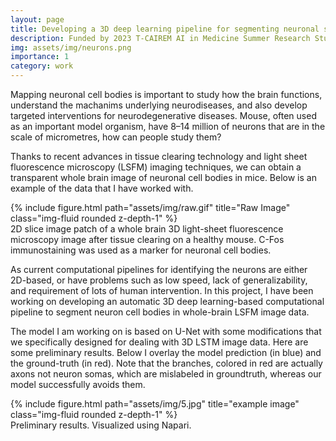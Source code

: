 ```yaml
---
layout: page
title: Developing a 3D deep learning pipeline for segmenting neuronal somas in whole-brain light sheet fluorescence microscopy rodent data
description: Funded by 2023 T-CAIREM AI in Medicine Summer Research Studentship Program 
img: assets/img/neurons.png
importance: 1
category: work
---
```


Mapping neuronal cell bodies is important to study how the brain functions, understand the machanims underlying neurodiseases, and also develop targeted interventions for neurodegenerative diseases. Mouse, often used as an important model organism, have 8–14 million of neurons that are in the scale of micrometres, how can people study them?

Thanks to recent advances in tissue clearing technology and light sheet fluorescence microscopy (LSFM) imaging techniques, we can obtain a transparent whole brain image of neuronal cell bodies in mice. Below is an example of the data that I have worked with.

<div class="row">
    <div class="col-sm mt-3 mt-md-0">
        {% include figure.html path="assets/img/raw.gif" title="Raw Image" class="img-fluid rounded z-depth-1" %}
    </div>
</div>
<div class="caption">
    2D slice image patch of a whole brain 3D light-sheet fluorescence microscopy image after tissue clearing on a healthy mouse. C-Fos immunostaining was used as a marker for neuronal cell bodies.
</div>

As current computational pipelines for identifying the neurons are either 2D-based, or have problems such as low speed, lack of generalizability, and requirement of lots of human intervention.
In this project, I have been working on developing an automatic 3D deep learning-based computational pipeline to segment neuron cell bodies in whole-brain LSFM image data.

The model I am working on is based on U-Net with some modifications that we specifically designed for dealing with 3D LSTM image data. Here are some preliminary results. Below I overlay the model prediction (in blue) and the ground-truth (in red). Note that the branches, colored in red are actually axons not neuron somas, which are mislabeled in groundtruth, whereas our model successfully avoids them. 

<div class="row">
    <div class="col-sm mt-3 mt-md-0">
        {% include figure.html path="assets/img/5.jpg" title="example image" class="img-fluid rounded z-depth-1" %}
    </div>
</div>
<div class="caption">
    Preliminary results. Visualized using Napari.
</div>

<!-- <div class="row">
    <div class="col-sm mt-3 mt-md-0">
        {% include figure.html path="assets/img/1.jpg" title="example image" class="img-fluid rounded z-depth-1" %}
    </div>
    <div class="col-sm mt-3 mt-md-0">
        {% include figure.html path="assets/img/3.jpg" title="example image" class="img-fluid rounded z-depth-1" %}
    </div>
    <div class="col-sm mt-3 mt-md-0">
        {% include figure.html path="assets/img/5.jpg" title="example image" class="img-fluid rounded z-depth-1" %}
    </div>
</div>
<div class="caption">
    Caption photos easily. On the left, a road goes through a tunnel. Middle, leaves artistically fall in a hipster photoshoot. Right, in another hipster photoshoot, a lumberjack grasps a handful of pine needles.
</div>
<div class="row">
    <div class="col-sm mt-3 mt-md-0">
        {% include figure.html path="assets/img/5.jpg" title="example image" class="img-fluid rounded z-depth-1" %}
    </div>
</div>
<div class="caption">
    This image can also have a caption. It's like magic.
</div>

You can also put regular text between your rows of images.
Say you wanted to write a little bit about your project before you posted the rest of the images.
You describe how you toiled, sweated, *bled* for your project, and then... you reveal its glory in the next row of images.


<div class="row justify-content-sm-center">
    <div class="col-sm-8 mt-3 mt-md-0">
        {% include figure.html path="assets/img/6.jpg" title="example image" class="img-fluid rounded z-depth-1" %}
    </div>
    <div class="col-sm-4 mt-3 mt-md-0">
        {% include figure.html path="assets/img/11.jpg" title="example image" class="img-fluid rounded z-depth-1" %}
    </div>
</div>
<div class="caption">
    You can also have artistically styled 2/3 + 1/3 images, like these.
</div>


The code is simple.
Just wrap your images with `<div class="col-sm">` and place them inside `<div class="row">` (read more about the <a href="https://getbootstrap.com/docs/4.4/layout/grid/">Bootstrap Grid</a> system).
To make images responsive, add `img-fluid` class to each; for rounded corners and shadows use `rounded` and `z-depth-1` classes.
Here's the code for the last row of images above:

{% raw %}
```html
<div class="row justify-content-sm-center">
    <div class="col-sm-8 mt-3 mt-md-0">
        {% include figure.html path="assets/img/6.jpg" title="example image" class="img-fluid rounded z-depth-1" %}
    </div>
    <div class="col-sm-4 mt-3 mt-md-0">
        {% include figure.html path="assets/img/11.jpg" title="example image" class="img-fluid rounded z-depth-1" %}
    </div>
</div>
```
{% endraw %} -->
